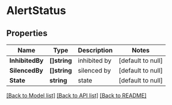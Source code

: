 # AlertStatus

## Properties
Name | Type | Description | Notes
------------ | ------------- | ------------- | -------------
**InhibitedBy** | **[]string** | inhibited by | [default to null]
**SilencedBy** | **[]string** | silenced by | [default to null]
**State** | **string** | state | [default to null]

[[Back to Model list]](../README.md#documentation-for-models) [[Back to API list]](../README.md#documentation-for-api-endpoints) [[Back to README]](../README.md)


